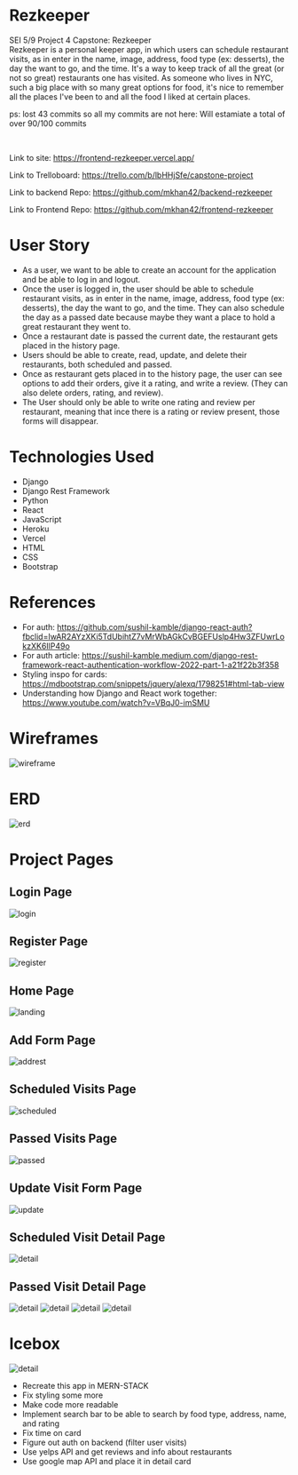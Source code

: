# Rezkeeper
SEI 5/9 Project 4 Capstone: Rezkeeper  </br>
Rezkeeper is a personal keeper app, in which users can schedule restaurant visits, as in enter in the name, image, address, food type (ex: desserts), the day the want to go, and the time. It's a way to keep track of all the great (or not so great) restaurants one has visited. As someone who lives in NYC, such a big place with so many great options for food, it's nice to remember all the places I've been to and all the food I liked at certain places.

ps: lost 43 commits so all my commits are not here: Will estamiate a total of over 90/100 commits

</br>

Link to site: https://frontend-rezkeeper.vercel.app/

Link to Trelloboard: https://trello.com/b/lbHHjSfe/capstone-project

Link to backend Repo: https://github.com/mkhan42/backend-rezkeeper

Link to Frontend Repo: https://github.com/mkhan42/frontend-rezkeeper

# User Story
- As a user, we want to be able to create an account for the application and be able to log in and logout.
- Once the user is logged in, the user should be able to schedule restaurant visits, as in enter in the name, image, address, food type (ex: desserts), the day the want to go, and the time. They can also schedule the day as a passed date because maybe they want a place to hold a great restaurant they went to.
- Once a restaurant date is passed the current date, the restaurant gets placed in the history page.
- Users should be able to create, read, update, and delete their restaurants, both scheduled and passed.
- Once as restaurant gets placed in to the history page, the user can see options to add their orders, give it a rating, and write a review. (They can also delete orders, rating, and review).
- The User should only be able to write one rating and review per restaurant, meaning that ince there is a rating or review present, those forms will disappear.

# Technologies Used
- Django
- Django Rest Framework
- Python
- React
- JavaScript
- Heroku
- Vercel
- HTML
- CSS
- Bootstrap

# References
- For auth: https://github.com/sushil-kamble/django-react-auth?fbclid=IwAR2AYzXKi5TdUbihtZ7vMrWbAGkCvBGEFUslp4Hw3ZFUwrLokzXK6IlP49o
- For auth article: https://sushil-kamble.medium.com/django-rest-framework-react-authentication-workflow-2022-part-1-a21f22b3f358
- Styling inspo for cards: https://mdbootstrap.com/snippets/jquery/alexq/1798251#html-tab-view
- Understanding how Django and React work together: https://www.youtube.com/watch?v=VBqJ0-imSMU

# Wireframes
![wireframe](./images/Wirefram4.jpg)

# ERD
![erd](./images/ERD4.jpg)

# Project Pages

## Login Page 
![login](./images/login.png)

## Register Page
![register](./images/register.png)

## Home Page
![landing](./images/landing.png)

## Add Form Page
![addrest](./images/addrest.png)

## Scheduled Visits Page
![scheduled](./images/scheduled.png)

## Passed Visits Page
![passed](./images/passed.png)

## Update Visit Form Page
![update](./images/updatevisit.png)

## Scheduled Visit Detail Page
![detail](./images/scheduleddetail.png)

## Passed Visit Detail Page
![detail](./images/passed1.png)
![detail](./images/passed2.png)
![detail](./images/passed3.png)
![detail](./images/passed4.png)

# Icebox
![detail](./images/trelloboard.png)
- Recreate this app in MERN-STACK
- Fix styling some more
- Make code more readable
- Implement search bar to be able to search by food type, address, name, and rating
- Fix time on card
- Figure out auth on backend (filter user visits)
- Use yelps API and get reviews and info about restaurants
- Use google map API and place it in detail card


